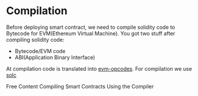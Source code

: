 # Compilation

Before deploying smart contract, we need to compile solidity code to Bytecode for EVM(Ethereum Virtual Machine). You got two stuff after compiling solidity code:

- Bytecode/EVM code
- ABI(Application Binary Interface)

At compilation code is translated into [evm-opcodes](https://github.com/crytic/evm-opcodes). For compilation we use [solc](https://github.com/ethereum/solc-js)

<ResourceGroupTitle>Free Content</ResourceGroupTitle>
<BadgeLink colorScheme='yellow' badgeText='Read' href='https://ethereum.org/en/developers/docs/smart-contracts/compiling/'>Compiling Smart Contracts</BadgeLink>
<BadgeLink colorScheme='yellow' badgeText='Read' href='https://docs.soliditylang.org/en/v0.8.16/using-the-compiler.html'>Using the Compiler</BadgeLink>
